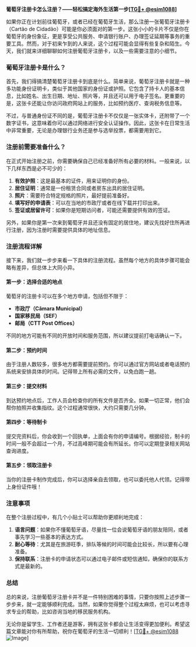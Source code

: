 **葡萄牙注册卡怎么注册？——轻松搞定海外生活第一步[[TG💪+ @esim1088](https://t.me/s/esim1088)]**

如果你正在计划前往葡萄牙，或者已经在葡萄牙生活，那么注册一张葡萄牙注册卡（Cartão de Cidadão）可能是你必须面对的第一步。这张小小的卡片不仅是你在葡萄牙的身份象征，更是享受公共服务、申请银行账户、办理签证延期等事务的重要工具。然而，对于初来乍到的人来说，这个过程可能会显得有些复杂和陌生。今天，我们就来详细聊聊如何注册葡萄牙注册卡，以及一些需要注意的小细节。

### 葡萄牙注册卡是什么？

首先，我们得搞清楚葡萄牙注册卡到底是什么。简单来说，葡萄牙注册卡就是一种多功能身份证明卡，类似于其他国家的身份证或护照。它包含了持卡人的基本信息，比如姓名、出生日期、地址、照片等，并且还可以用于电子签名。更重要的是，这张卡还能让你访问政府网站上的服务，比如预约医疗、查询税务信息等。

不过，与普通身份证不同的是，葡萄牙注册卡不仅仅是一张实体卡，还附带了一个数字证书，这意味着你可以通过网络进行安全认证操作。因此，这张卡在日常生活中非常重要，无论是办理银行业务还是参与选举投票，都需要用到它。

### 注册前需要准备什么？

在正式开始注册之前，你需要确保自己已经准备好所有必要的材料。一般来说，以下几样东西是必不可少的：

1. **有效护照**：这是最基本的证件，用来证明你的身份。
2. **居住证明**：通常是一份租赁合同或者房东出具的居住证明。
3. **照片**：需要符合特定规格的照片，最好提前准备好。
4. **填写好的申请表**：可以在当地的市政厅或者在线下载并打印出来。
5. **签证或居留许可**：如果你是短期访问者，可能还需要提供有效的签证。

另外，如果你是第一次来到葡萄牙并且还没有固定的居住地，建议先找好住所再进行注册，因为注册时需要提供具体的地址信息。

### 注册流程详解

接下来，我们就一步步来看一下具体的注册流程。虽然每个地方的具体步骤可能会略有差异，但总体上大同小异。

#### 第一步：选择合适的地点

葡萄牙的注册卡可以在多个地方申请，包括但不限于：

- **市政厅（Câmara Municipal）**
- **国家移民局（SEF）**
- **邮局（CTT Post Offices）**

不同的地方可能有不同的开放时间和服务范围，所以建议提前打电话确认一下。

#### 第二步：预约时间

由于注册人数较多，很多地方都需要提前预约。你可以通过官方网站或者电话预约系统来安排具体的时间。记得带上所有必需的文件，以免白跑一趟。

#### 第三步：提交材料

到达预约地点后，工作人员会检查你的所有文件是否齐全。如果一切正常，他们会帮你拍照并收集指纹。这个过程通常很快，大约只需要几分钟。

#### 第四步：等待制卡

提交完资料后，你会收到一个回执单，上面会有你的申请编号。根据经验，制卡的时间一般不会超过一个月，不过高峰期可能会有所延长。你可以定期登录相关网站查询进度。

#### 第五步：领取注册卡

当你的注册卡制作完成后，你可以选择亲自去领取，也可以委托他人代领。记得带上身份证件哦！

### 注意事项

在整个注册过程中，有几个小贴士可以帮助你更顺利地完成：

1. **语言问题**：如果你不懂葡萄牙语，尽量找一位会说葡萄牙语的朋友陪同，或者事先学习一些基本的表达方式。
2. **耐心等待**：尤其是在旅游旺季，排队等候的时间可能会比较长，所以要有心理准备。
3. **保持联系**：注册卡的申请状态可以通过电子邮件或短信通知，确保你的联系方式是最新的。

### 总结

总的来说，注册葡萄牙注册卡并不是一件特别困难的事情，只要你按照上述步骤一步步来，就一定能够顺利完成。当然，如果你觉得整个过程太麻烦，也可以考虑寻求专业的帮助，比如咨询当地的移民服务机构。

无论你是留学生、工作者还是游客，拥有这张卡都会让生活变得更加便利。希望这篇文章能对你有所帮助，祝你在葡萄牙的生活一切顺利！[[TG💪+ @esim1088](https://t.me/s/esim1088) ![Image](https://i.postimg.cc/4NQfJmqS/Snipaste-2025-05-13-00-14-12.png)]
